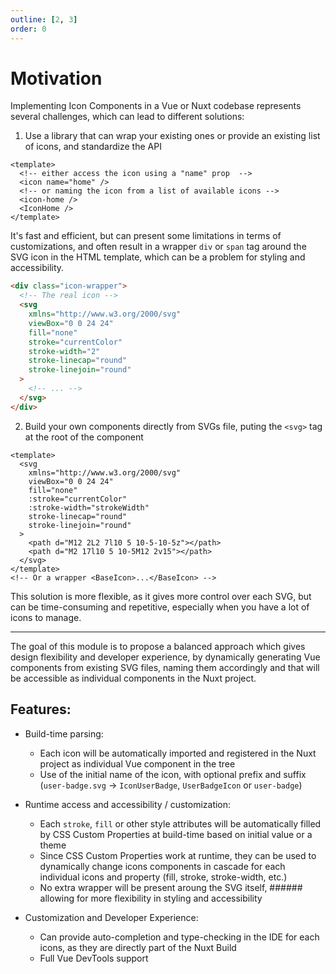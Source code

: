 ```yaml
---
outline: [2, 3]
order: 0
---
```


# Motivation

Implementing Icon Components in a Vue or Nuxt codebase represents several challenges, which can lead to different solutions:

1. Use a library that can wrap your existing ones or provide an existing list of icons, and standardize the API

```vue
<template>
  <!-- either access the icon using a "name" prop  -->
  <icon name="home" />
  <!-- or naming the icon from a list of available icons -->
  <icon-home />
  <IconHome />
</template>
```

It's fast and efficient, but can present some limitations in terms of customizations, and often result in a wrapper `div` or `span` tag around the SVG icon in the HTML template, which can be a problem for styling and accessibility.

```html
<div class="icon-wrapper">
  <!-- The real icon -->
  <svg
    xmlns="http://www.w3.org/2000/svg"
    viewBox="0 0 24 24"
    fill="none"
    stroke="currentColor"
    stroke-width="2"
    stroke-linecap="round"
    stroke-linejoin="round"
  >
    <!-- ... -->
  </svg>
</div>
```

2. Build your own components directly from SVGs file, puting the `<svg>` tag at the root of the component

```vue MyIcon.vue
<template>
  <svg
    xmlns="http://www.w3.org/2000/svg"
    viewBox="0 0 24 24"
    fill="none"
    :stroke="currentColor"
    :stroke-width="strokeWidth"
    stroke-linecap="round"
    stroke-linejoin="round"
  >
    <path d="M12 2L2 7l10 5 10-5-10-5z"></path>
    <path d="M2 17l10 5 10-5M12 2v15"></path>
  </svg>
</template>
<!-- Or a wrapper <BaseIcon>...</BaseIcon> -->
```

This solution is more flexible, as it gives more control over each SVG, but can be time-consuming and repetitive, especially when you have a lot of icons to manage.

---

The goal of this module is to propose a balanced approach which gives design flexibility and developer experience, by dynamically generating Vue components from existing SVG files, naming them accordingly and that will be accessible as individual components in the Nuxt project.

## Features:

- Build-time parsing:

  - Each icon will be automatically imported and registered in the Nuxt project as individual Vue component in the tree
  - Use of the initial name of the icon, with optional prefix and suffix (`user-badge.svg` -> `IconUserBadge`, `UserBadgeIcon` or `user-badge`)

- Runtime access and accessibility / customization:

  - Each `stroke`, `fill` or other style attributes will be automatically filled by CSS Custom Properties at build-time based on initial value or a theme
  - Since CSS Custom Properties work at runtime, they can be used to dynamically change icons components in cascade for each individual icons and property (fill, stroke, stroke-width, etc.)
  - No extra wrapper will be present aroung the SVG itself, ###### allowing for more flexibility in styling and accessibility

- Customization and Developer Experience:

  - Can provide auto-completion and type-checking in the IDE for each icons, as they are directly part of the Nuxt Build
  - Full Vue DevTools support
